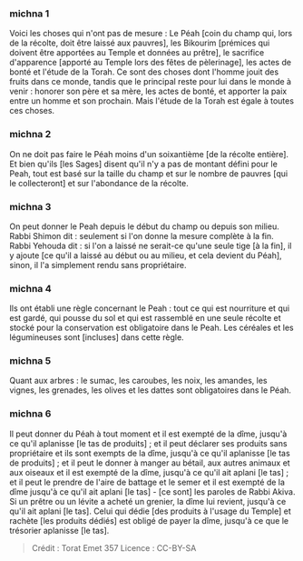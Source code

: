 
### michna 1
Voici les choses qui n'ont pas de mesure : Le Péah [coin du champ qui, lors de la récolte, doit être laissé aux pauvres], les Bikourim [prémices qui doivent être apportées au Temple et données au prêtre], le sacrifice d'apparence [apporté au Temple lors des fêtes de pèlerinage], les actes de bonté et l'étude de la Torah. Ce sont des choses dont l'homme jouit des fruits dans ce monde, tandis que le principal reste pour lui dans le monde à venir : honorer son père et sa mère, les actes de bonté, et apporter la paix entre un homme et son prochain. Mais l'étude de la Torah est égale à toutes ces choses.

### michna 2
On ne doit pas faire le Péah moins d'un soixantième [de la récolte entière]. Et bien qu'ils [les Sages] disent qu'il n'y a pas de montant défini pour le Peah, tout est basé sur la taille du champ et sur le nombre de pauvres [qui le collecteront] et sur l'abondance de la récolte.

### michna 3
On peut donner le Peah depuis le début du champ ou depuis son milieu. Rabbi Shimon dit : seulement si l'on donne la mesure complète à la fin. Rabbi Yehouda dit : si l'on a laissé ne serait-ce qu'une seule tige [à la fin], il y ajoute [ce qu'il a laissé au début ou au milieu, et cela devient du Péah], sinon, il l'a simplement rendu sans propriétaire.

### michna 4
Ils ont établi une règle concernant le Peah : tout ce qui est nourriture et qui est gardé, qui pousse du sol et qui est rassemblé en une seule récolte et stocké pour la conservation est obligatoire dans le Peah. Les céréales et les légumineuses sont [incluses] dans cette règle.

### michna 5
Quant aux arbres : le sumac, les caroubes, les noix, les amandes, les vignes, les grenades, les olives et les dattes sont obligatoires dans le Péah.

### michna 6
Il peut donner du Péah à tout moment et il est exempté de la dîme, jusqu'à ce qu'il aplanisse [le tas de produits] ; et il peut déclarer ses produits sans propriétaire et ils sont exempts de la dîme, jusqu'à ce qu'il aplanisse [le tas de produits] ; et il peut le donner à manger au bétail, aux autres animaux et aux oiseaux et il est exempté de la dîme, jusqu'à ce qu'il ait aplani [le tas] ; et il peut le prendre de l'aire de battage et le semer et il est exempté de la dîme jusqu'à ce qu'il ait aplani [le tas] - [ce sont] les paroles de Rabbi Akiva. Si un prêtre ou un lévite a acheté un grenier, la dîme lui revient, jusqu'à ce qu'il ait aplani [le tas]. Celui qui dédie [des produits à l'usage du Temple] et rachète [les produits dédiés] est obligé de payer la dîme, jusqu'à ce que le trésorier aplanisse [le tas].

>Crédit : Torat Emet 357
>Licence : CC-BY-SA 